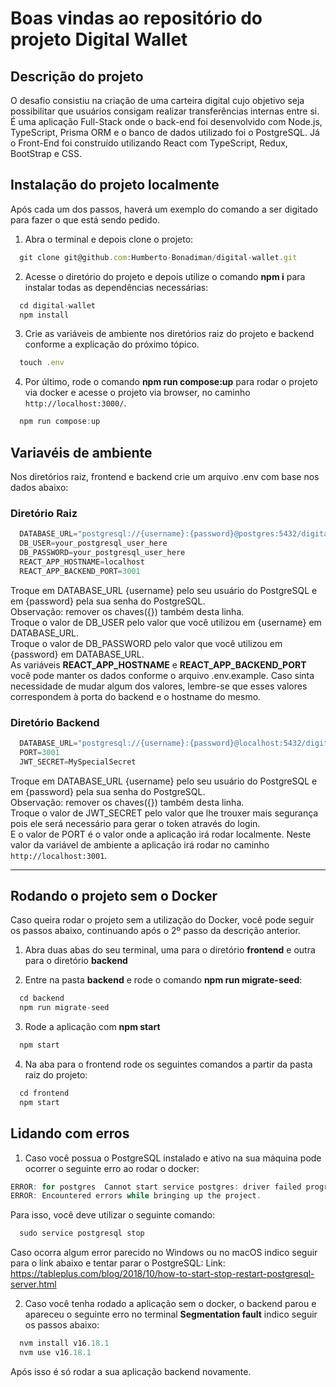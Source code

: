 # Boas vindas ao repositório do projeto Digital Wallet

## Descrição do projeto

O desafio consistiu na criação de uma carteira digital cujo objetivo seja possibilitar que usuários consigam realizar transferências internas entre si. É uma aplicação Full-Stack onde o back-end foi desenvolvido com Node.js, TypeScript, Prisma ORM e o banco de dados utilizado foi o PostgreSQL. Já o Front-End foi construído utilizando React com TypeScript, Redux, BootStrap e CSS.

## Instalação do projeto localmente

Após cada um dos passos, haverá um exemplo do comando a ser digitado para fazer o que está sendo pedido.

1. Abra o terminal e depois clone o projeto:
```javascript
  git clone git@github.com:Humberto-Bonadiman/digital-wallet.git
```

2. Acesse o diretório do projeto e depois utilize o comando **npm i** para instalar todas as dependências necessárias:
```javascript
  cd digital-wallet
  npm install
```

3. Crie as variáveis de ambiente nos diretórios raiz do projeto e backend conforme a explicação do próximo tópico.
```javascript
  touch .env
```

4. Por último, rode o comando **npm run compose:up** para rodar o projeto via docker e acesse o projeto via browser, no caminho `http://localhost:3000/`.
```javascript
  npm run compose:up
```

## Variavéis de ambiente

Nos diretórios raiz, frontend e backend crie um arquivo .env com base nos dados abaixo:

### Diretório Raiz
```javascript
  DATABASE_URL="postgresql://{username}:{password}@postgres:5432/digital_wallet?schema=public"
  DB_USER=your_postgresql_user_here
  DB_PASSWORD=your_postgresql_user_here
  REACT_APP_HOSTNAME=localhost
  REACT_APP_BACKEND_PORT=3001
```

Troque em DATABASE_URL {username} pelo seu usuário do PostgreSQL e em {password} pela sua senha do PostgreSQL.
<br/>
Observação: remover os chaves({}) também desta linha.
<br/>
Troque o valor de DB_USER pelo valor que você utilizou em {username} em DATABASE_URL.
<br/>
Troque o valor de DB_PASSWORD pelo valor que você utilizou em {password} em DATABASE_URL.
<br/>
As variáveis **REACT_APP_HOSTNAME** e **REACT_APP_BACKEND_PORT** você pode manter os dados conforme o arquivo .env.example. Caso sinta necessidade de mudar algum dos valores, lembre-se que esses valores correspondem à porta do backend e o hostname do mesmo.
<br/>

### Diretório Backend
```javascript
  DATABASE_URL="postgresql://{username}:{password}@localhost:5432/digital_wallet?schema=public"
  PORT=3001
  JWT_SECRET=MySpecialSecret
```
Troque em DATABASE_URL {username} pelo seu usuário do PostgreSQL e em {password} pela sua senha do PostgreSQL.
<br/>
Observação: remover os chaves({}) também desta linha.
<br/>
Troque o valor de JWT_SECRET pelo valor que lhe trouxer mais segurança pois ele será necessário para gerar o token através do login.
<br/>
E o valor de PORT é o valor onde a aplicação irá rodar localmente. Neste valor da variável de ambiente a aplicação irá rodar no caminho `http://localhost:3001`.

---

## Rodando o projeto sem o Docker

Caso queira rodar o projeto sem a utilização do Docker, você pode seguir os passos abaixo, continuando após o 2º passo da descrição anterior.

1. Abra duas abas do seu terminal, uma para o diretório **frontend** e outra para o diretório **backend**

2. Entre na pasta **backend** e rode o comando **npm run migrate-seed**:
```javascript
  cd backend
  npm run migrate-seed
```

3. Rode a aplicação com **npm start**
```javascript
  npm start
```

4. Na aba para o frontend rode os seguintes comandos a partir da pasta raiz do projeto:
```javascript
  cd frontend
  npm start
```

## Lidando com erros

1. Caso você possua o PostgreSQL instalado e ativo na sua máquina pode ocorrer o seguinte erro ao rodar o docker:
```javascript
ERROR: for postgres  Cannot start service postgres: driver failed programming external connectivity on endpoint digital-wallet_postgres_1 (xxxxxxxxxxxxxxxxxxxxxxxxxxxxxxxxxxxxxxxxxx): Error starting userland proxy: listen tcp4 0.0.0.0:5432: bind: address already in use
ERROR: Encountered errors while bringing up the project.
```

Para isso, você deve utilizar o seguinte comando:
```javascript
  sudo service postgresql stop
```

Caso ocorra algum error parecido no Windows ou no macOS indico seguir para o link abaixo e tentar parar o PostgreSQL:
Link: https://tableplus.com/blog/2018/10/how-to-start-stop-restart-postgresql-server.html

2. Caso você tenha rodado a aplicação sem o docker, o backend parou e apareceu o seguinte erro no terminal **Segmentation fault** indico seguir os passos abaixo:
```javascript
  nvm install v16.18.1
  nvm use v16.18.1
```

Após isso é só rodar a sua aplicação backend novamente.
